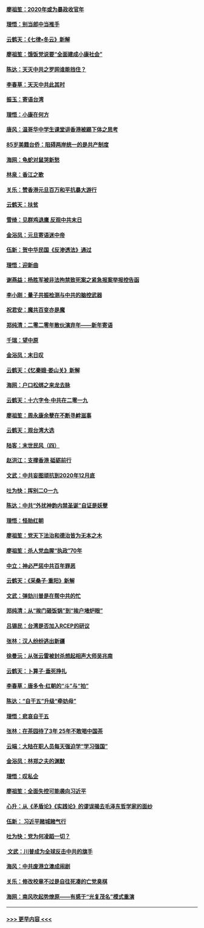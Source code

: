 #### [廖祖笙：2020年或为暴政收官年](../pages/nsc993/n11768216.md?t=01051422) 
#### [理悟：别当郎中当推手](../pages/nsc993/n11768243.md?t=01051422) 
#### [云鹤天：《七律▪冬云》新解](../pages/nsc993/n11768204.md?t=01051422) 
#### [廖祖笙：饿饭党说要“全面建成小康社会”](../pages/nsc993/n11767482.md?t=01051422) 
#### [陈达：天灭中共之罗网谁能挡住？](../pages/nsc993/n11767465.md?t=01051422) 
#### [李春草：天灭中共此其时](../pages/nsc993/n11767452.md?t=01051422) 
#### [振玉：寄语台湾](../pages/nsc993/n11767432.md?t=01051422) 
#### [理悟：小康在何方](../pages/nsc993/n11767394.md?t=01051422) 
#### [唐风：温哥华中学生课堂讲香港被踢下体之思考](../pages/nsc993/n11766848.md?t=01051422) 
#### [85岁美籍台侨：阻碍两岸统一的是共产制度](../pages/nsc993/n11765043.md?t=01051422) 
#### [海网：龟蛇对鼠哭新愁](../pages/nsc993/n11764895.md?t=01051422) 
#### [林泉：香江之歌](../pages/nsc993/n11764415.md?t=01051422) 
#### [关乐：赞香港元旦百万和平抗暴大游行](../pages/nsc993/n11764382.md?t=01051422) 
#### [云鹤天：扶贫](../pages/nsc993/n11764245.md?t=01051422) 
#### [雪绮：见群鸡退鹰  反观中共末日](../pages/nsc993/n11762112.md?t=01051422) 
#### [金浴凤：元旦寄语迷中帝](../pages/nsc993/n11761788.md?t=01051422) 
#### [伍新：贺中华民国《反渗透法》通过](../pages/nsc993/n11761994.md?t=01051422) 
#### [理悟：迎新曲](../pages/nsc993/n11761152.md?t=01051422) 
#### [谢燕益：杨胜军被非法拘禁致死案之紧急报案举报控告函](../pages/nsc993/n11756134.md?t=01051422) 
#### [李小刚：量子共振检测与中共的脑控武器](../pages/nsc993/n11754518.md?t=01051422) 
#### [祝君安：魔共百变亦是魔](../pages/nsc993/n11754469.md?t=01051422) 
#### [郑纯清：二零二零年散伙演弃年——新年寄语](../pages/nsc993/n11754195.md?t=01051422) 
#### [千瑞：望中原](../pages/nsc993/n11754159.md?t=01051422) 
#### [金浴凤：末日叹](../pages/nsc993/n11752359.md?t=01051422) 
#### [云鹤天：《忆秦娥‧娄山关》新解](../pages/nsc993/n11752348.md?t=01051422) 
#### [海网：户口松绑之来龙去脉](../pages/nsc993/n11752328.md?t=01051422) 
#### [云鹤天：十六字令‧中共在二零一九](../pages/nsc993/n11752305.md?t=01051422) 
#### [廖祖笙：周永康余孽在不断寻衅滋事](../pages/nsc993/n11751013.md?t=01051422) 
#### [云鹤天：观台湾大选](../pages/nsc993/n11751007.md?t=01051422) 
#### [陆客：末世民风（四）](../pages/nsc993/n11749203.md?t=01051422) 
#### [赵洪江：支撑香港 砥砺前行](../pages/nsc993/n11748482.md?t=01051422) 
#### [文武：中共妄图顽抗到2020年12月底](../pages/nsc993/n11748446.md?t=01051422) 
#### [吐为快：挥别二O一九](../pages/nsc993/n11748411.md?t=01051422) 
#### [陈达：中共“外扰神韵内禁圣诞”自证是妖孽](../pages/nsc993/n11748226.md?t=01051422) 
#### [理悟：怪胎红朝](../pages/nsc993/n11748206.md?t=01051422) 
#### [廖祖笙：党天下法治和德治皆为无本之木](../pages/nsc993/n11748135.md?t=01051422) 
#### [廖祖笙：杀人党血腥“执政”70年](../pages/nsc993/n11745144.md?t=01051422) 
#### [中立：神必严惩中共百年罪恶](../pages/nsc993/n11744970.md?t=01051422) 
#### [云鹤天：《采桑子‧重阳》新解](../pages/nsc993/n11744948.md?t=01051422) 
#### [文武：弹劾川普是在帮中共的忙](../pages/nsc993/n11744758.md?t=01051422) 
#### [郑纯清：从“挨门砸饭锅”到“挨户堵炉眼”](../pages/nsc993/n11744745.md?t=01051422) 
#### [吕锡民：台湾是否加入RCEP的研议](../pages/nsc993/n11744701.md?t=01051422) 
#### [张林：汉人纷纷逃出新疆](../pages/nsc993/n11743530.md?t=01051422) 
#### [徐曼沅：从张云雷被封杀想起相声大师吴兆南](../pages/nsc993/n11741816.md?t=01051422) 
#### [云鹤天：卜算子‧垂死挣扎](../pages/nsc993/n11739956.md?t=01051422) 
#### [李春草：唐多令‧红朝的“斗”与“拍”](../pages/nsc993/n11739830.md?t=01051422) 
#### [陈达：“自干五”升级“牵妨母”](../pages/nsc993/n11739724.md?t=01051422) 
#### [理悟：悲哀自干五](../pages/nsc993/n11739547.md?t=01051422) 
#### [张林：在茶园待了3年 25年不敢喝中国茶](../pages/nsc993/n11739240.md?t=01051422) 
#### [云端：大陆在职人员每天强迫学“学习强国”](../pages/nsc993/n11738735.md?t=01051422) 
#### [金浴凤：林郑之夫的渊默](../pages/nsc993/n11737735.md?t=01051422) 
#### [理悟：叹私企](../pages/nsc993/n11737715.md?t=01051422) 
#### [廖祖笙：全面失控可能袭向习近平](../pages/nsc993/n11737704.md?t=01051422) 
#### [心升：从《矛盾论》《实践论》的谬误揭去毛泽东哲学家的面纱](../pages/nsc993/n11736962.md?t=01051422) 
#### [伍新： 习近平赌城赌气行](../pages/nsc993/n11736929.md?t=01051422) 
#### [吐为快：党为何凌蹈一切？](../pages/nsc993/n11736915.md?t=01051422) 
#### [ 文武：川普成为全球反击中共的旗手](../pages/nsc993/n11736882.md?t=01051422) 
#### [海风：中共废港立澳成闹剧](../pages/nsc993/n11735857.md?t=01051422) 
#### [关乐：修改校章不过是自往死凑的亡党臭棋](../pages/nsc993/n11735097.md?t=01051422) 
#### [海网：南风吹起势燎原——有感于“光复茂名”模式重演](../pages/nsc993/n11732308.md?t=01051422) 

----
#### [ >>> 更早内容 <<< ](../indexes/nsc993-earlier.md)
